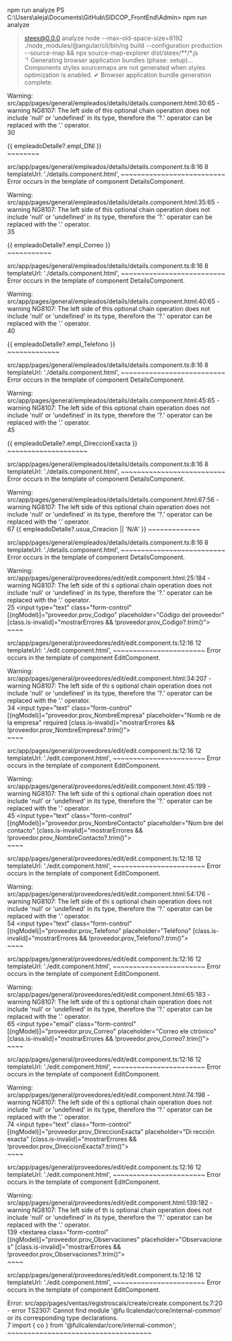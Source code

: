 npm run analyze
PS C:\Users\aleja\Documents\GitHub\SIDCOP_FrontEnd\Admin> npm run analyze                                        

> steex@0.0.0 analyze
> node --max-old-space-size=8192 ./node_modules/@angular/cli/bin/ng build --configuration production --source-map
 && npx source-map-explorer dist/steex/**/*.js                                                                   
⠙ Generating browser application bundles (phase: setup)...    Components styles sourcemaps are not generated when
 styles optimization is enabled.                                                                                 ✔ Browser application bundle generation complete.

Warning: src/app/pages/general/empleados/details/details.component.html:30:65 - warning NG8107: The left side of 
this optional chain operation does not include 'null' or 'undefined' in its type, therefore the '?.' operator can be replaced with the '.' operator.                                                                              
30         <div class="form-control-plaintext">{{ empleadoDetalle?.empl_DNI }}</div>
                                                                   ~~~~~~~~

  src/app/pages/general/empleados/details/details.component.ts:8:16
    8   templateUrl: './details.component.html',
                     ~~~~~~~~~~~~~~~~~~~~~~~~~~
    Error occurs in the template of component DetailsComponent.


Warning: src/app/pages/general/empleados/details/details.component.html:35:65 - warning NG8107: The left side of 
this optional chain operation does not include 'null' or 'undefined' in its type, therefore the '?.' operator can be replaced with the '.' operator.                                                                              
35         <div class="form-control-plaintext">{{ empleadoDetalle?.empl_Correo }}</div>
                                                                   ~~~~~~~~~~~

  src/app/pages/general/empleados/details/details.component.ts:8:16
    8   templateUrl: './details.component.html',
                     ~~~~~~~~~~~~~~~~~~~~~~~~~~
    Error occurs in the template of component DetailsComponent.


Warning: src/app/pages/general/empleados/details/details.component.html:40:65 - warning NG8107: The left side of 
this optional chain operation does not include 'null' or 'undefined' in its type, therefore the '?.' operator can be replaced with the '.' operator.                                                                              
40         <div class="form-control-plaintext">{{ empleadoDetalle?.empl_Telefono }}</div>
                                                                   ~~~~~~~~~~~~~

  src/app/pages/general/empleados/details/details.component.ts:8:16
    8   templateUrl: './details.component.html',
                     ~~~~~~~~~~~~~~~~~~~~~~~~~~
    Error occurs in the template of component DetailsComponent.


Warning: src/app/pages/general/empleados/details/details.component.html:45:65 - warning NG8107: The left side of 
this optional chain operation does not include 'null' or 'undefined' in its type, therefore the '?.' operator can be replaced with the '.' operator.                                                                              
45         <div class="form-control-plaintext">{{ empleadoDetalle?.empl_DireccionExacta }}</div>
                                                                   ~~~~~~~~~~~~~~~~~~~~

  src/app/pages/general/empleados/details/details.component.ts:8:16
    8   templateUrl: './details.component.html',
                     ~~~~~~~~~~~~~~~~~~~~~~~~~~
    Error occurs in the template of component DetailsComponent.


Warning: src/app/pages/general/empleados/details/details.component.html:67:56 - warning NG8107: The left side of 
this optional chain operation does not include 'null' or 'undefined' in its type, therefore the '?.' operator can be replaced with the '.' operator.                                                                              
67           <span class="audit-user">{{ empleadoDetalle?.usua_Creacion || 'N/A' }}</span>
                                                          ~~~~~~~~~~~~~

  src/app/pages/general/empleados/details/details.component.ts:8:16
    8   templateUrl: './details.component.html',
                     ~~~~~~~~~~~~~~~~~~~~~~~~~~
    Error occurs in the template of component DetailsComponent.


Warning: src/app/pages/general/proveedores/edit/edit.component.html:25:184 - warning NG8107: The left side of thi
s optional chain operation does not include 'null' or 'undefined' in its type, therefore the '?.' operator can be replaced with the '.' operator.                                                                                 
25           <input type="text" class="form-control" [(ngModel)]="proveedor.prov_Codigo" placeholder="Código del 
proveedor" [class.is-invalid]="mostrarErrores && !proveedor.prov_Codigo?.trim()">                                                                                                                                                 
                                                                         ~~~~

  src/app/pages/general/proveedores/edit/edit.component.ts:12:16
    12   templateUrl: './edit.component.html',
                      ~~~~~~~~~~~~~~~~~~~~~~~
    Error occurs in the template of component EditComponent.


Warning: src/app/pages/general/proveedores/edit/edit.component.html:34:207 - warning NG8107: The left side of thi
s optional chain operation does not include 'null' or 'undefined' in its type, therefore the '?.' operator can be replaced with the '.' operator.                                                                                 
34           <input type="text" class="form-control" [(ngModel)]="proveedor.prov_NombreEmpresa" placeholder="Nomb
re de la empresa" required [class.is-invalid]="mostrarErrores && !proveedor.prov_NombreEmpresa?.trim()">                                                                                                                          
                                                                                                ~~~~

  src/app/pages/general/proveedores/edit/edit.component.ts:12:16
    12   templateUrl: './edit.component.html',
                      ~~~~~~~~~~~~~~~~~~~~~~~
    Error occurs in the template of component EditComponent.


Warning: src/app/pages/general/proveedores/edit/edit.component.html:45:199 - warning NG8107: The left side of thi
s optional chain operation does not include 'null' or 'undefined' in its type, therefore the '?.' operator can be replaced with the '.' operator.                                                                                 
45           <input type="text" class="form-control" [(ngModel)]="proveedor.prov_NombreContacto" placeholder="Nom
bre del contacto" [class.is-invalid]="mostrarErrores && !proveedor.prov_NombreContacto?.trim()">                                                                                                                                  
                                                                                        ~~~~

  src/app/pages/general/proveedores/edit/edit.component.ts:12:16
    12   templateUrl: './edit.component.html',
                      ~~~~~~~~~~~~~~~~~~~~~~~
    Error occurs in the template of component EditComponent.


Warning: src/app/pages/general/proveedores/edit/edit.component.html:54:176 - warning NG8107: The left side of thi
s optional chain operation does not include 'null' or 'undefined' in its type, therefore the '?.' operator can be replaced with the '.' operator.                                                                                 
54           <input type="text" class="form-control" [(ngModel)]="proveedor.prov_Telefono" placeholder="Teléfono"
 [class.is-invalid]="mostrarErrores && !proveedor.prov_Telefono?.trim()">                                                                                                                                                         
                                                                 ~~~~

  src/app/pages/general/proveedores/edit/edit.component.ts:12:16
    12   templateUrl: './edit.component.html',
                      ~~~~~~~~~~~~~~~~~~~~~~~
    Error occurs in the template of component EditComponent.


Warning: src/app/pages/general/proveedores/edit/edit.component.html:65:183 - warning NG8107: The left side of thi
s optional chain operation does not include 'null' or 'undefined' in its type, therefore the '?.' operator can be replaced with the '.' operator.                                                                                 
65           <input type="email" class="form-control" [(ngModel)]="proveedor.prov_Correo" placeholder="Correo ele
ctrónico" [class.is-invalid]="mostrarErrores && !proveedor.prov_Correo?.trim()">                                                                                                                                                  
                                                                        ~~~~

  src/app/pages/general/proveedores/edit/edit.component.ts:12:16
    12   templateUrl: './edit.component.html',
                      ~~~~~~~~~~~~~~~~~~~~~~~
    Error occurs in the template of component EditComponent.


Warning: src/app/pages/general/proveedores/edit/edit.component.html:74:198 - warning NG8107: The left side of thi
s optional chain operation does not include 'null' or 'undefined' in its type, therefore the '?.' operator can be replaced with the '.' operator.                                                                                 
74           <input type="text" class="form-control" [(ngModel)]="proveedor.prov_DireccionExacta" placeholder="Di
rección exacta" [class.is-invalid]="mostrarErrores && !proveedor.prov_DireccionExacta?.trim()">                                                                                                                                   
                                                                                       ~~~~

  src/app/pages/general/proveedores/edit/edit.component.ts:12:16
    12   templateUrl: './edit.component.html',
                      ~~~~~~~~~~~~~~~~~~~~~~~
    Error occurs in the template of component EditComponent.


Warning: src/app/pages/general/proveedores/edit/edit.component.html:139:182 - warning NG8107: The left side of th
is optional chain operation does not include 'null' or 'undefined' in its type, therefore the '?.' operator can be replaced with the '.' operator.                                                                                
139           <textarea class="form-control" [(ngModel)]="proveedor.prov_Observaciones" placeholder="Observacione
s" [class.is-invalid]="mostrarErrores && !proveedor.prov_Observaciones?.trim()"></textarea>                                                                                                                                       
                                                                        ~~~~

  src/app/pages/general/proveedores/edit/edit.component.ts:12:16
    12   templateUrl: './edit.component.html',
                      ~~~~~~~~~~~~~~~~~~~~~~~
    Error occurs in the template of component EditComponent.




Error: src/app/pages/ventas/registroscais/create/create.component.ts:7:20 - error TS2307: Cannot find module '@fu
llcalendar/core/internal-common' or its corresponding type declarations.                                         
7 import { co } from '@fullcalendar/core/internal-common';
                     ~~~~~~~~~~~~~~~~~~~~~~~~~~~~~~~~~~~~



